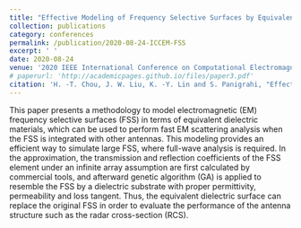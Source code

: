 ```yaml
---
title: "Effective Modeling of Frequency Selective Surfaces by Equivalent Dielectric Substrates Using Genetic Algorithm for Electromagnetic Scattering Analysis"
collection: publications
category: conferences
permalink: /publication/2020-08-24-ICCEM-FSS
excerpt: ' '
date: 2020-08-24
venue: '2020 IEEE International Conference on Computational Electromagnetics (ICCEM)'
# paperurl: 'http://academicpages.github.io/files/paper3.pdf'
citation: 'H. -T. Chou, J. W. Liu, K. -Y. Lin and S. Panigrahi, "Effective Modeling of Frequency Selective Surfaces by Equivalent Dielectric Substrates Using Genetic Algorithm for Electromagnetic Scattering Analysis," 2020 IEEE International Conference on Computational Electromagnetics (ICCEM), Singapore, 2020, pp. 103-104, doi: 10.1109/ICCEM47450.2020.9219428.'
---
```


This paper presents a methodology to model electromagnetic (EM) frequency selective surfaces (FSS) in terms of equivalent dielectric materials, which can be used to perform fast EM scattering analysis when the FSS is integrated with other antennas. This modeling provides an efficient way to simulate large FSS, where full-wave analysis is required. In the approximation, the transmission and reflection coefficients of the FSS element under an infinite array assumption are first calculated by commercial tools, and afterward genetic algorithm (GA) is applied to resemble the FSS by a dielectric substrate with proper permittivity, permeability and loss tangent. Thus, the equivalent dielectric surface can replace the original FSS in order to evaluate the performance of the antenna structure such as the radar cross-section (RCS).